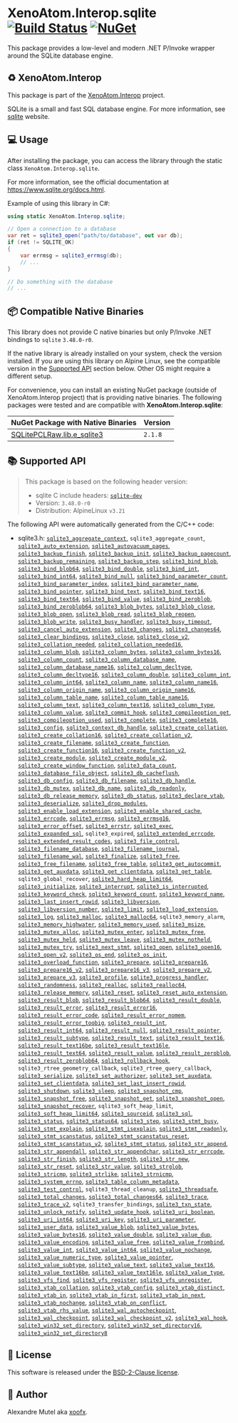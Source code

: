 # XenoAtom.Interop.sqlite [![Build Status](https://github.com/XenoAtom/XenoAtom.Interop/actions/workflows/ci_build_sqlite.yml/badge.svg)](https://github.com/XenoAtom/XenoAtom.Interop/actions/workflows/ci_build_sqlite.yml) [![NuGet](https://img.shields.io/nuget/v/XenoAtom.Interop.sqlite.svg)](https://www.nuget.org/packages/XenoAtom.Interop.sqlite/)

This package provides a low-level and modern .NET P/Invoke wrapper around the SQLite database engine.

## ♻️ XenoAtom.Interop

This package is part of the [XenoAtom.Interop](https://github.com/XenoAtom/XenoAtom.Interop) project.

SQLite is a small and fast SQL database engine. For more information, see [sqlite](https://www.sqlite.org/) website.
## 💻 Usage

After installing the package, you can access the library through the static class `XenoAtom.Interop.sqlite`.

For more information, see the official documentation at https://www.sqlite.org/docs.html.

Example of using this library in C#:

```csharp
using static XenoAtom.Interop.sqlite;

// Open a connection to a database
var ret = sqlite3_open("path/to/database", out var db);
if (ret != SQLITE_OK)
{
    var errmsg = sqlite3_errmsg(db);
    // ...
}

// Do something with the database
// ...
```
## 📦 Compatible Native Binaries

This library does not provide C native binaries but only P/Invoke .NET bindings to `sqlite` `3.48.0-r0`.

If the native library is already installed on your system, check the version installed. If you are using this library on Alpine Linux, see the compatible version in the [Supported API](#supported-api) section below.
Other OS might require a different setup.

For convenience, you can install an existing NuGet package (outside of XenoAtom.Interop project) that is providing native binaries.
The following packages were tested and are compatible with **XenoAtom.Interop.sqlite**:

| NuGet Package with Native Binaries | Version |
|------------------------------------|---------|
| [SQLitePCLRaw.lib.e_sqlite3](https://www.nuget.org/packages/SQLitePCLRaw.lib.e_sqlite3) | `2.1.8`


## 📚 Supported API

> This package is based on the following header version:
> 
> - sqlite C include headers: [`sqlite-dev`](https://pkgs.alpinelinux.org/package/v3.21/main/x86_64/sqlite-dev)
> - Version: `3.48.0-r0`
> - Distribution: AlpineLinux `v3.21`

The following API were automatically generated from the C/C++ code:

- sqlite3.h: [`sqlite3_aggregate_context`](https://www.sqlite.org//c3ref/aggregate_context.html), `sqlite3_aggregate_count`, [`sqlite3_auto_extension`](https://www.sqlite.org//c3ref/auto_extension.html), [`sqlite3_autovacuum_pages`](https://www.sqlite.org//c3ref/autovacuum_pages.html), [`sqlite3_backup_finish`](https://www.sqlite.org//c3ref/backup_finish.html#sqlite3backupfinish), [`sqlite3_backup_init`](https://www.sqlite.org//c3ref/backup_finish.html#sqlite3backupinit), [`sqlite3_backup_pagecount`](https://www.sqlite.org//c3ref/backup_finish.html#sqlite3backuppagecount), [`sqlite3_backup_remaining`](https://www.sqlite.org//c3ref/backup_finish.html#sqlite3backupremaining), [`sqlite3_backup_step`](https://www.sqlite.org//c3ref/backup_finish.html#sqlite3backupstep), [`sqlite3_bind_blob`](https://www.sqlite.org//c3ref/bind_blob.html), [`sqlite3_bind_blob64`](https://www.sqlite.org//c3ref/bind_blob.html), [`sqlite3_bind_double`](https://www.sqlite.org//c3ref/bind_blob.html), [`sqlite3_bind_int`](https://www.sqlite.org//c3ref/bind_blob.html), [`sqlite3_bind_int64`](https://www.sqlite.org//c3ref/bind_blob.html), [`sqlite3_bind_null`](https://www.sqlite.org//c3ref/bind_blob.html), [`sqlite3_bind_parameter_count`](https://www.sqlite.org//c3ref/bind_parameter_count.html), [`sqlite3_bind_parameter_index`](https://www.sqlite.org//c3ref/bind_parameter_index.html), [`sqlite3_bind_parameter_name`](https://www.sqlite.org//c3ref/bind_parameter_name.html), [`sqlite3_bind_pointer`](https://www.sqlite.org//c3ref/bind_blob.html), [`sqlite3_bind_text`](https://www.sqlite.org//c3ref/bind_blob.html), [`sqlite3_bind_text16`](https://www.sqlite.org//c3ref/bind_blob.html), [`sqlite3_bind_text64`](https://www.sqlite.org//c3ref/bind_blob.html), [`sqlite3_bind_value`](https://www.sqlite.org//c3ref/bind_blob.html), [`sqlite3_bind_zeroblob`](https://www.sqlite.org//c3ref/bind_blob.html), [`sqlite3_bind_zeroblob64`](https://www.sqlite.org//c3ref/bind_blob.html), [`sqlite3_blob_bytes`](https://www.sqlite.org//c3ref/blob_bytes.html), [`sqlite3_blob_close`](https://www.sqlite.org//c3ref/blob_close.html), [`sqlite3_blob_open`](https://www.sqlite.org//c3ref/blob_open.html), [`sqlite3_blob_read`](https://www.sqlite.org//c3ref/blob_read.html), [`sqlite3_blob_reopen`](https://www.sqlite.org//c3ref/blob_reopen.html), [`sqlite3_blob_write`](https://www.sqlite.org//c3ref/blob_write.html), [`sqlite3_busy_handler`](https://www.sqlite.org//c3ref/busy_handler.html), [`sqlite3_busy_timeout`](https://www.sqlite.org//c3ref/busy_timeout.html), [`sqlite3_cancel_auto_extension`](https://www.sqlite.org//c3ref/cancel_auto_extension.html), [`sqlite3_changes`](https://www.sqlite.org//c3ref/changes.html), [`sqlite3_changes64`](https://www.sqlite.org//c3ref/changes.html), [`sqlite3_clear_bindings`](https://www.sqlite.org//c3ref/clear_bindings.html), [`sqlite3_close`](https://www.sqlite.org//c3ref/close.html), [`sqlite3_close_v2`](https://www.sqlite.org//c3ref/close.html), [`sqlite3_collation_needed`](https://www.sqlite.org//c3ref/collation_needed.html), [`sqlite3_collation_needed16`](https://www.sqlite.org//c3ref/collation_needed.html), [`sqlite3_column_blob`](https://www.sqlite.org//c3ref/column_blob.html), [`sqlite3_column_bytes`](https://www.sqlite.org//c3ref/column_blob.html), [`sqlite3_column_bytes16`](https://www.sqlite.org//c3ref/column_blob.html), [`sqlite3_column_count`](https://www.sqlite.org//c3ref/column_count.html), [`sqlite3_column_database_name`](https://www.sqlite.org//c3ref/column_database_name.html), [`sqlite3_column_database_name16`](https://www.sqlite.org//c3ref/column_database_name.html), [`sqlite3_column_decltype`](https://www.sqlite.org//c3ref/column_decltype.html), [`sqlite3_column_decltype16`](https://www.sqlite.org//c3ref/column_decltype.html), [`sqlite3_column_double`](https://www.sqlite.org//c3ref/column_blob.html), [`sqlite3_column_int`](https://www.sqlite.org//c3ref/column_blob.html), [`sqlite3_column_int64`](https://www.sqlite.org//c3ref/column_blob.html), [`sqlite3_column_name`](https://www.sqlite.org//c3ref/column_name.html), [`sqlite3_column_name16`](https://www.sqlite.org//c3ref/column_name.html), [`sqlite3_column_origin_name`](https://www.sqlite.org//c3ref/column_database_name.html), [`sqlite3_column_origin_name16`](https://www.sqlite.org//c3ref/column_database_name.html), [`sqlite3_column_table_name`](https://www.sqlite.org//c3ref/column_database_name.html), [`sqlite3_column_table_name16`](https://www.sqlite.org//c3ref/column_database_name.html), [`sqlite3_column_text`](https://www.sqlite.org//c3ref/column_blob.html), [`sqlite3_column_text16`](https://www.sqlite.org//c3ref/column_blob.html), [`sqlite3_column_type`](https://www.sqlite.org//c3ref/column_blob.html), [`sqlite3_column_value`](https://www.sqlite.org//c3ref/column_blob.html), [`sqlite3_commit_hook`](https://www.sqlite.org//c3ref/commit_hook.html), [`sqlite3_compileoption_get`](https://www.sqlite.org//c3ref/compileoption_get.html), [`sqlite3_compileoption_used`](https://www.sqlite.org//c3ref/compileoption_get.html), [`sqlite3_complete`](https://www.sqlite.org//c3ref/complete.html), [`sqlite3_complete16`](https://www.sqlite.org//c3ref/complete.html), [`sqlite3_config`](https://www.sqlite.org//c3ref/config.html), [`sqlite3_context_db_handle`](https://www.sqlite.org//c3ref/context_db_handle.html), [`sqlite3_create_collation`](https://www.sqlite.org//c3ref/create_collation.html), [`sqlite3_create_collation16`](https://www.sqlite.org//c3ref/create_collation.html), [`sqlite3_create_collation_v2`](https://www.sqlite.org//c3ref/create_collation.html), [`sqlite3_create_filename`](https://www.sqlite.org//c3ref/create_filename.html), [`sqlite3_create_function`](https://www.sqlite.org//c3ref/create_function.html), [`sqlite3_create_function16`](https://www.sqlite.org//c3ref/create_function.html), [`sqlite3_create_function_v2`](https://www.sqlite.org//c3ref/create_function.html), [`sqlite3_create_module`](https://www.sqlite.org//c3ref/create_module.html), [`sqlite3_create_module_v2`](https://www.sqlite.org//c3ref/create_module.html), [`sqlite3_create_window_function`](https://www.sqlite.org//c3ref/create_function.html), [`sqlite3_data_count`](https://www.sqlite.org//c3ref/data_count.html), [`sqlite3_database_file_object`](https://www.sqlite.org//c3ref/database_file_object.html), [`sqlite3_db_cacheflush`](https://www.sqlite.org//c3ref/db_cacheflush.html), [`sqlite3_db_config`](https://www.sqlite.org//c3ref/db_config.html), [`sqlite3_db_filename`](https://www.sqlite.org//c3ref/db_filename.html), [`sqlite3_db_handle`](https://www.sqlite.org//c3ref/db_handle.html), [`sqlite3_db_mutex`](https://www.sqlite.org//c3ref/db_mutex.html), [`sqlite3_db_name`](https://www.sqlite.org//c3ref/db_name.html), [`sqlite3_db_readonly`](https://www.sqlite.org//c3ref/db_readonly.html), [`sqlite3_db_release_memory`](https://www.sqlite.org//c3ref/db_release_memory.html), [`sqlite3_db_status`](https://www.sqlite.org//c3ref/db_status.html), [`sqlite3_declare_vtab`](https://www.sqlite.org//c3ref/declare_vtab.html), [`sqlite3_deserialize`](https://www.sqlite.org//c3ref/deserialize.html), [`sqlite3_drop_modules`](https://www.sqlite.org//c3ref/drop_modules.html), [`sqlite3_enable_load_extension`](https://www.sqlite.org//c3ref/enable_load_extension.html), [`sqlite3_enable_shared_cache`](https://www.sqlite.org//c3ref/enable_shared_cache.html), [`sqlite3_errcode`](https://www.sqlite.org//c3ref/errcode.html), [`sqlite3_errmsg`](https://www.sqlite.org//c3ref/errcode.html), [`sqlite3_errmsg16`](https://www.sqlite.org//c3ref/errcode.html), [`sqlite3_error_offset`](https://www.sqlite.org//c3ref/errcode.html), [`sqlite3_errstr`](https://www.sqlite.org//c3ref/errcode.html), [`sqlite3_exec`](https://www.sqlite.org//c3ref/exec.html), [`sqlite3_expanded_sql`](https://www.sqlite.org//c3ref/expanded_sql.html), `sqlite3_expired`, [`sqlite3_extended_errcode`](https://www.sqlite.org//c3ref/errcode.html), [`sqlite3_extended_result_codes`](https://www.sqlite.org//c3ref/extended_result_codes.html), [`sqlite3_file_control`](https://www.sqlite.org//c3ref/file_control.html), [`sqlite3_filename_database`](https://www.sqlite.org//c3ref/filename_database.html), [`sqlite3_filename_journal`](https://www.sqlite.org//c3ref/filename_database.html), [`sqlite3_filename_wal`](https://www.sqlite.org//c3ref/filename_database.html), [`sqlite3_finalize`](https://www.sqlite.org//c3ref/finalize.html), [`sqlite3_free`](https://www.sqlite.org//c3ref/free.html), [`sqlite3_free_filename`](https://www.sqlite.org//c3ref/create_filename.html), [`sqlite3_free_table`](https://www.sqlite.org//c3ref/free_table.html), [`sqlite3_get_autocommit`](https://www.sqlite.org//c3ref/get_autocommit.html), [`sqlite3_get_auxdata`](https://www.sqlite.org//c3ref/get_auxdata.html), [`sqlite3_get_clientdata`](https://www.sqlite.org//c3ref/get_clientdata.html), [`sqlite3_get_table`](https://www.sqlite.org//c3ref/free_table.html), `sqlite3_global_recover`, [`sqlite3_hard_heap_limit64`](https://www.sqlite.org//c3ref/hard_heap_limit64.html), [`sqlite3_initialize`](https://www.sqlite.org//c3ref/initialize.html), [`sqlite3_interrupt`](https://www.sqlite.org//c3ref/interrupt.html), [`sqlite3_is_interrupted`](https://www.sqlite.org//c3ref/interrupt.html), [`sqlite3_keyword_check`](https://www.sqlite.org//c3ref/keyword_check.html), [`sqlite3_keyword_count`](https://www.sqlite.org//c3ref/keyword_check.html), [`sqlite3_keyword_name`](https://www.sqlite.org//c3ref/keyword_check.html), [`sqlite3_last_insert_rowid`](https://www.sqlite.org//c3ref/last_insert_rowid.html), [`sqlite3_libversion`](https://www.sqlite.org//c3ref/libversion.html), [`sqlite3_libversion_number`](https://www.sqlite.org//c3ref/libversion.html), [`sqlite3_limit`](https://www.sqlite.org//c3ref/limit.html), [`sqlite3_load_extension`](https://www.sqlite.org//c3ref/load_extension.html), [`sqlite3_log`](https://www.sqlite.org//c3ref/log.html), [`sqlite3_malloc`](https://www.sqlite.org//c3ref/free.html), [`sqlite3_malloc64`](https://www.sqlite.org//c3ref/free.html), `sqlite3_memory_alarm`, [`sqlite3_memory_highwater`](https://www.sqlite.org//c3ref/memory_highwater.html), [`sqlite3_memory_used`](https://www.sqlite.org//c3ref/memory_highwater.html), [`sqlite3_msize`](https://www.sqlite.org//c3ref/free.html), [`sqlite3_mutex_alloc`](https://www.sqlite.org//c3ref/mutex_alloc.html), [`sqlite3_mutex_enter`](https://www.sqlite.org//c3ref/mutex_alloc.html), [`sqlite3_mutex_free`](https://www.sqlite.org//c3ref/mutex_alloc.html), [`sqlite3_mutex_held`](https://www.sqlite.org//c3ref/mutex_held.html), [`sqlite3_mutex_leave`](https://www.sqlite.org//c3ref/mutex_alloc.html), [`sqlite3_mutex_notheld`](https://www.sqlite.org//c3ref/mutex_held.html), [`sqlite3_mutex_try`](https://www.sqlite.org//c3ref/mutex_alloc.html), [`sqlite3_next_stmt`](https://www.sqlite.org//c3ref/next_stmt.html), [`sqlite3_open`](https://www.sqlite.org//c3ref/open.html), [`sqlite3_open16`](https://www.sqlite.org//c3ref/open.html), [`sqlite3_open_v2`](https://www.sqlite.org//c3ref/open.html), [`sqlite3_os_end`](https://www.sqlite.org//c3ref/initialize.html), [`sqlite3_os_init`](https://www.sqlite.org//c3ref/initialize.html), [`sqlite3_overload_function`](https://www.sqlite.org//c3ref/overload_function.html), [`sqlite3_prepare`](https://www.sqlite.org//c3ref/prepare.html), [`sqlite3_prepare16`](https://www.sqlite.org//c3ref/prepare.html), [`sqlite3_prepare16_v2`](https://www.sqlite.org//c3ref/prepare.html), [`sqlite3_prepare16_v3`](https://www.sqlite.org//c3ref/prepare.html), [`sqlite3_prepare_v2`](https://www.sqlite.org//c3ref/prepare.html), [`sqlite3_prepare_v3`](https://www.sqlite.org//c3ref/prepare.html), [`sqlite3_profile`](https://www.sqlite.org//c3ref/profile.html), [`sqlite3_progress_handler`](https://www.sqlite.org//c3ref/progress_handler.html), [`sqlite3_randomness`](https://www.sqlite.org//c3ref/randomness.html), [`sqlite3_realloc`](https://www.sqlite.org//c3ref/free.html), [`sqlite3_realloc64`](https://www.sqlite.org//c3ref/free.html), [`sqlite3_release_memory`](https://www.sqlite.org//c3ref/release_memory.html), [`sqlite3_reset`](https://www.sqlite.org//c3ref/reset.html), [`sqlite3_reset_auto_extension`](https://www.sqlite.org//c3ref/reset_auto_extension.html), [`sqlite3_result_blob`](https://www.sqlite.org//c3ref/result_blob.html), [`sqlite3_result_blob64`](https://www.sqlite.org//c3ref/result_blob.html), [`sqlite3_result_double`](https://www.sqlite.org//c3ref/result_blob.html), [`sqlite3_result_error`](https://www.sqlite.org//c3ref/result_blob.html), [`sqlite3_result_error16`](https://www.sqlite.org//c3ref/result_blob.html), [`sqlite3_result_error_code`](https://www.sqlite.org//c3ref/result_blob.html), [`sqlite3_result_error_nomem`](https://www.sqlite.org//c3ref/result_blob.html), [`sqlite3_result_error_toobig`](https://www.sqlite.org//c3ref/result_blob.html), [`sqlite3_result_int`](https://www.sqlite.org//c3ref/result_blob.html), [`sqlite3_result_int64`](https://www.sqlite.org//c3ref/result_blob.html), [`sqlite3_result_null`](https://www.sqlite.org//c3ref/result_blob.html), [`sqlite3_result_pointer`](https://www.sqlite.org//c3ref/result_blob.html), [`sqlite3_result_subtype`](https://www.sqlite.org//c3ref/result_subtype.html), [`sqlite3_result_text`](https://www.sqlite.org//c3ref/result_blob.html), [`sqlite3_result_text16`](https://www.sqlite.org//c3ref/result_blob.html), [`sqlite3_result_text16be`](https://www.sqlite.org//c3ref/result_blob.html), [`sqlite3_result_text16le`](https://www.sqlite.org//c3ref/result_blob.html), [`sqlite3_result_text64`](https://www.sqlite.org//c3ref/result_blob.html), [`sqlite3_result_value`](https://www.sqlite.org//c3ref/result_blob.html), [`sqlite3_result_zeroblob`](https://www.sqlite.org//c3ref/result_blob.html), [`sqlite3_result_zeroblob64`](https://www.sqlite.org//c3ref/result_blob.html), [`sqlite3_rollback_hook`](https://www.sqlite.org//c3ref/commit_hook.html), `sqlite3_rtree_geometry_callback`, `sqlite3_rtree_query_callback`, [`sqlite3_serialize`](https://www.sqlite.org//c3ref/serialize.html), [`sqlite3_set_authorizer`](https://www.sqlite.org//c3ref/set_authorizer.html), [`sqlite3_set_auxdata`](https://www.sqlite.org//c3ref/get_auxdata.html), [`sqlite3_set_clientdata`](https://www.sqlite.org//c3ref/get_clientdata.html), [`sqlite3_set_last_insert_rowid`](https://www.sqlite.org//c3ref/set_last_insert_rowid.html), [`sqlite3_shutdown`](https://www.sqlite.org//c3ref/initialize.html), [`sqlite3_sleep`](https://www.sqlite.org//c3ref/sleep.html), [`sqlite3_snapshot_cmp`](https://www.sqlite.org//c3ref/snapshot_cmp.html), [`sqlite3_snapshot_free`](https://www.sqlite.org//c3ref/snapshot_free.html), [`sqlite3_snapshot_get`](https://www.sqlite.org//c3ref/snapshot_get.html), [`sqlite3_snapshot_open`](https://www.sqlite.org//c3ref/snapshot_open.html), [`sqlite3_snapshot_recover`](https://www.sqlite.org//c3ref/snapshot_recover.html), `sqlite3_soft_heap_limit`, [`sqlite3_soft_heap_limit64`](https://www.sqlite.org//c3ref/hard_heap_limit64.html), [`sqlite3_sourceid`](https://www.sqlite.org//c3ref/libversion.html), [`sqlite3_sql`](https://www.sqlite.org//c3ref/expanded_sql.html), [`sqlite3_status`](https://www.sqlite.org//c3ref/status.html), [`sqlite3_status64`](https://www.sqlite.org//c3ref/status.html), [`sqlite3_step`](https://www.sqlite.org//c3ref/step.html), [`sqlite3_stmt_busy`](https://www.sqlite.org//c3ref/stmt_busy.html), [`sqlite3_stmt_explain`](https://www.sqlite.org//c3ref/stmt_explain.html), [`sqlite3_stmt_isexplain`](https://www.sqlite.org//c3ref/stmt_isexplain.html), [`sqlite3_stmt_readonly`](https://www.sqlite.org//c3ref/stmt_readonly.html), [`sqlite3_stmt_scanstatus`](https://www.sqlite.org//c3ref/stmt_scanstatus.html), [`sqlite3_stmt_scanstatus_reset`](https://www.sqlite.org//c3ref/stmt_scanstatus_reset.html), [`sqlite3_stmt_scanstatus_v2`](https://www.sqlite.org//c3ref/stmt_scanstatus.html), [`sqlite3_stmt_status`](https://www.sqlite.org//c3ref/stmt_status.html), [`sqlite3_str_append`](https://www.sqlite.org//c3ref/str_append.html), [`sqlite3_str_appendall`](https://www.sqlite.org//c3ref/str_append.html), [`sqlite3_str_appendchar`](https://www.sqlite.org//c3ref/str_append.html), [`sqlite3_str_errcode`](https://www.sqlite.org//c3ref/str_errcode.html), [`sqlite3_str_finish`](https://www.sqlite.org//c3ref/str_finish.html), [`sqlite3_str_length`](https://www.sqlite.org//c3ref/str_errcode.html), [`sqlite3_str_new`](https://www.sqlite.org//c3ref/str_new.html), [`sqlite3_str_reset`](https://www.sqlite.org//c3ref/str_append.html), [`sqlite3_str_value`](https://www.sqlite.org//c3ref/str_errcode.html), [`sqlite3_strglob`](https://www.sqlite.org//c3ref/strglob.html), [`sqlite3_stricmp`](https://www.sqlite.org//c3ref/stricmp.html), [`sqlite3_strlike`](https://www.sqlite.org//c3ref/strlike.html), [`sqlite3_strnicmp`](https://www.sqlite.org//c3ref/stricmp.html), [`sqlite3_system_errno`](https://www.sqlite.org//c3ref/system_errno.html), [`sqlite3_table_column_metadata`](https://www.sqlite.org//c3ref/table_column_metadata.html), [`sqlite3_test_control`](https://www.sqlite.org//c3ref/test_control.html), `sqlite3_thread_cleanup`, [`sqlite3_threadsafe`](https://www.sqlite.org//c3ref/threadsafe.html), [`sqlite3_total_changes`](https://www.sqlite.org//c3ref/total_changes.html), [`sqlite3_total_changes64`](https://www.sqlite.org//c3ref/total_changes.html), [`sqlite3_trace`](https://www.sqlite.org//c3ref/profile.html), [`sqlite3_trace_v2`](https://www.sqlite.org//c3ref/trace_v2.html), `sqlite3_transfer_bindings`, [`sqlite3_txn_state`](https://www.sqlite.org//c3ref/txn_state.html), [`sqlite3_unlock_notify`](https://www.sqlite.org//c3ref/unlock_notify.html), [`sqlite3_update_hook`](https://www.sqlite.org//c3ref/update_hook.html), [`sqlite3_uri_boolean`](https://www.sqlite.org//c3ref/uri_boolean.html), [`sqlite3_uri_int64`](https://www.sqlite.org//c3ref/uri_boolean.html), [`sqlite3_uri_key`](https://www.sqlite.org//c3ref/uri_boolean.html), [`sqlite3_uri_parameter`](https://www.sqlite.org//c3ref/uri_boolean.html), [`sqlite3_user_data`](https://www.sqlite.org//c3ref/user_data.html), [`sqlite3_value_blob`](https://www.sqlite.org//c3ref/value_blob.html), [`sqlite3_value_bytes`](https://www.sqlite.org//c3ref/value_blob.html), [`sqlite3_value_bytes16`](https://www.sqlite.org//c3ref/value_blob.html), [`sqlite3_value_double`](https://www.sqlite.org//c3ref/value_blob.html), [`sqlite3_value_dup`](https://www.sqlite.org//c3ref/value_dup.html), [`sqlite3_value_encoding`](https://www.sqlite.org//c3ref/value_encoding.html), [`sqlite3_value_free`](https://www.sqlite.org//c3ref/value_dup.html), [`sqlite3_value_frombind`](https://www.sqlite.org//c3ref/value_blob.html), [`sqlite3_value_int`](https://www.sqlite.org//c3ref/value_blob.html), [`sqlite3_value_int64`](https://www.sqlite.org//c3ref/value_blob.html), [`sqlite3_value_nochange`](https://www.sqlite.org//c3ref/value_blob.html), [`sqlite3_value_numeric_type`](https://www.sqlite.org//c3ref/value_blob.html), [`sqlite3_value_pointer`](https://www.sqlite.org//c3ref/value_blob.html), [`sqlite3_value_subtype`](https://www.sqlite.org//c3ref/value_subtype.html), [`sqlite3_value_text`](https://www.sqlite.org//c3ref/value_blob.html), [`sqlite3_value_text16`](https://www.sqlite.org//c3ref/value_blob.html), [`sqlite3_value_text16be`](https://www.sqlite.org//c3ref/value_blob.html), [`sqlite3_value_text16le`](https://www.sqlite.org//c3ref/value_blob.html), [`sqlite3_value_type`](https://www.sqlite.org//c3ref/value_blob.html), [`sqlite3_vfs_find`](https://www.sqlite.org//c3ref/vfs_find.html), [`sqlite3_vfs_register`](https://www.sqlite.org//c3ref/vfs_find.html), [`sqlite3_vfs_unregister`](https://www.sqlite.org//c3ref/vfs_find.html), [`sqlite3_vtab_collation`](https://www.sqlite.org//c3ref/vtab_collation.html), [`sqlite3_vtab_config`](https://www.sqlite.org//c3ref/vtab_config.html), [`sqlite3_vtab_distinct`](https://www.sqlite.org//c3ref/vtab_distinct.html), [`sqlite3_vtab_in`](https://www.sqlite.org//c3ref/vtab_in.html), [`sqlite3_vtab_in_first`](https://www.sqlite.org//c3ref/vtab_in_first.html), [`sqlite3_vtab_in_next`](https://www.sqlite.org//c3ref/vtab_in_first.html), [`sqlite3_vtab_nochange`](https://www.sqlite.org//c3ref/vtab_nochange.html), [`sqlite3_vtab_on_conflict`](https://www.sqlite.org//c3ref/vtab_on_conflict.html), [`sqlite3_vtab_rhs_value`](https://www.sqlite.org//c3ref/vtab_rhs_value.html), [`sqlite3_wal_autocheckpoint`](https://www.sqlite.org//c3ref/wal_autocheckpoint.html), [`sqlite3_wal_checkpoint`](https://www.sqlite.org//c3ref/wal_checkpoint.html), [`sqlite3_wal_checkpoint_v2`](https://www.sqlite.org//c3ref/wal_checkpoint_v2.html), [`sqlite3_wal_hook`](https://www.sqlite.org//c3ref/wal_hook.html), [`sqlite3_win32_set_directory`](https://www.sqlite.org//c3ref/win32_set_directory.html), [`sqlite3_win32_set_directory16`](https://www.sqlite.org//c3ref/win32_set_directory.html), [`sqlite3_win32_set_directory8`](https://www.sqlite.org//c3ref/win32_set_directory.html)


## 🪪 License

This software is released under the [BSD-2-Clause license](https://opensource.org/licenses/BSD-2-Clause). 

## 🤗 Author

Alexandre Mutel aka [xoofx](https://xoofx.github.io).
